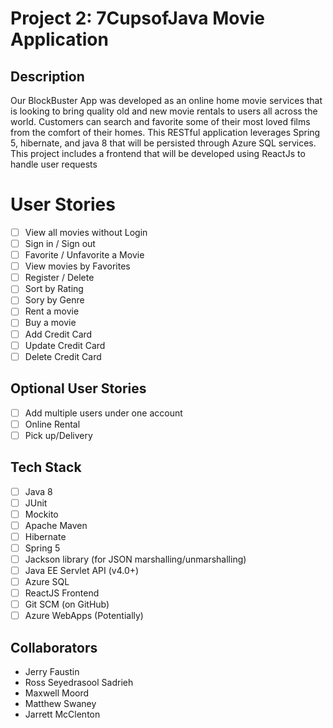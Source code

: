 # **Project 2:** 7CupsofJava Movie Application

## Description

Our BlockBuster App was developed as an online home movie services that is looking to bring quality old and new movie rentals to users all across the world. Customers 
can search and favorite some of their most loved films from the comfort of their homes. This RESTful application leverages Spring 5, hibernate, and java 8 that will be persisted through Azure SQL services. This project includes a frontend that will be developed using ReactJs to handle
user requests

# User Stories

-   [ ] View all movies without Login
-   [ ] Sign in / Sign out
-   [ ] Favorite / Unfavorite a Movie
-   [ ] View movies by Favorites
-   [ ] Register / Delete
-   [ ] Sort by Rating
-   [ ] Sory by Genre
-   [ ] Rent a movie
-   [ ] Buy a movie
-   [ ] Add Credit Card
-   [ ] Update Credit Card
-   [ ] Delete Credit Card

## Optional User Stories

- [ ] Add multiple users under one account
- [ ] Online Rental
- [ ] Pick up/Delivery

## Tech Stack

-   [ ] Java 8
-   [ ] JUnit
-   [ ] Mockito
-   [ ] Apache Maven
-   [ ] Hibernate
-   [ ] Spring 5
-   [ ] Jackson library (for JSON marshalling/unmarshalling)
-   [ ] Java EE Servlet API (v4.0+)
-   [ ] Azure SQL
-   [ ] ReactJS Frontend
-   [ ] Git SCM (on GitHub)
-   [ ] Azure WebApps (Potentially)

## Collaborators
- Jerry Faustin
- Ross Seyedrasool Sadrieh
- Maxwell Moord
- Matthew Swaney
- Jarrett McClenton
